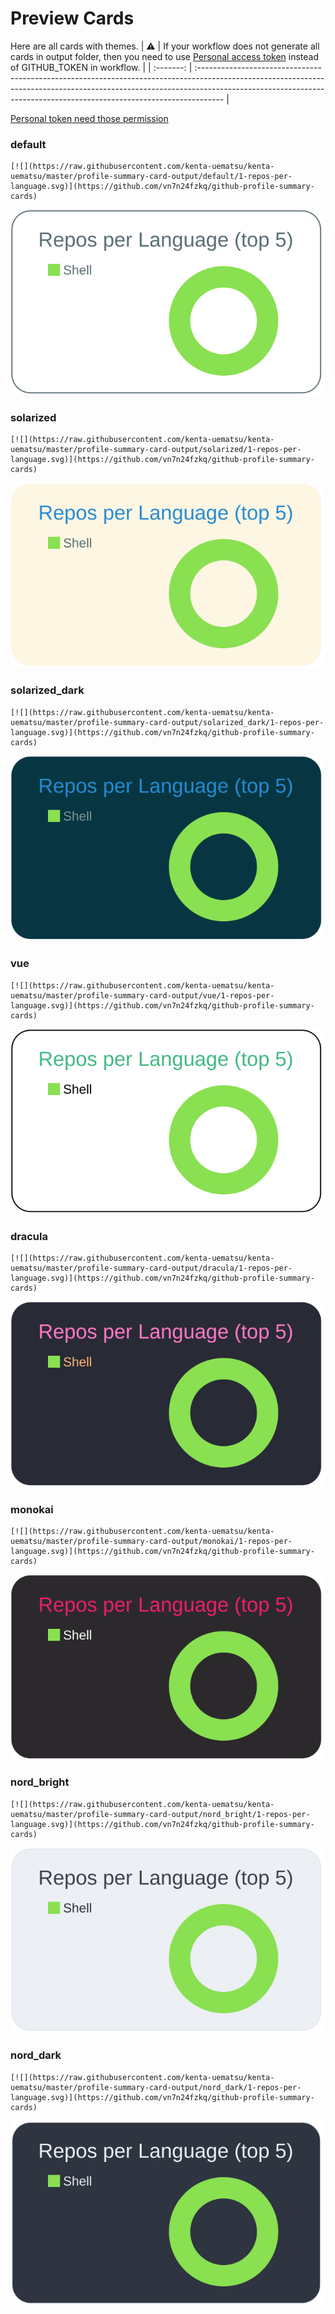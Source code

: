 
# Preview Cards

Here are all cards with themes.
| :warning: | If your workflow does not generate all cards in output folder, then you need to use [Personal access token](https://docs.github.com/en/actions/configuring-and-managing-workflows/creating-and-storing-encrypted-secrets) instead of GITHUB_TOKEN in workflow. |
| :-------: | :------------------------------------------------------------------------------------------------------------------------------------------------------------------------------------------------------------------------------------------------ |

[Personal token need those permission](https://github.com/vn7n24fzkq/github-profile-summary-cards/wiki/Personal-access-token-permissions)


### default


```
[![](https://raw.githubusercontent.com/kenta-uematsu/kenta-uematsu/master/profile-summary-card-output/default/1-repos-per-language.svg)](https://github.com/vn7n24fzkq/github-profile-summary-cards)
```
![](https://raw.githubusercontent.com/kenta-uematsu/kenta-uematsu/master/profile-summary-card-output/default/1-repos-per-language.svg)


### solarized


```
[![](https://raw.githubusercontent.com/kenta-uematsu/kenta-uematsu/master/profile-summary-card-output/solarized/1-repos-per-language.svg)](https://github.com/vn7n24fzkq/github-profile-summary-cards)
```
![](https://raw.githubusercontent.com/kenta-uematsu/kenta-uematsu/master/profile-summary-card-output/solarized/1-repos-per-language.svg)


### solarized_dark


```
[![](https://raw.githubusercontent.com/kenta-uematsu/kenta-uematsu/master/profile-summary-card-output/solarized_dark/1-repos-per-language.svg)](https://github.com/vn7n24fzkq/github-profile-summary-cards)
```
![](https://raw.githubusercontent.com/kenta-uematsu/kenta-uematsu/master/profile-summary-card-output/solarized_dark/1-repos-per-language.svg)


### vue


```
[![](https://raw.githubusercontent.com/kenta-uematsu/kenta-uematsu/master/profile-summary-card-output/vue/1-repos-per-language.svg)](https://github.com/vn7n24fzkq/github-profile-summary-cards)
```
![](https://raw.githubusercontent.com/kenta-uematsu/kenta-uematsu/master/profile-summary-card-output/vue/1-repos-per-language.svg)


### dracula


```
[![](https://raw.githubusercontent.com/kenta-uematsu/kenta-uematsu/master/profile-summary-card-output/dracula/1-repos-per-language.svg)](https://github.com/vn7n24fzkq/github-profile-summary-cards)
```
![](https://raw.githubusercontent.com/kenta-uematsu/kenta-uematsu/master/profile-summary-card-output/dracula/1-repos-per-language.svg)


### monokai


```
[![](https://raw.githubusercontent.com/kenta-uematsu/kenta-uematsu/master/profile-summary-card-output/monokai/1-repos-per-language.svg)](https://github.com/vn7n24fzkq/github-profile-summary-cards)
```
![](https://raw.githubusercontent.com/kenta-uematsu/kenta-uematsu/master/profile-summary-card-output/monokai/1-repos-per-language.svg)


### nord_bright


```
[![](https://raw.githubusercontent.com/kenta-uematsu/kenta-uematsu/master/profile-summary-card-output/nord_bright/1-repos-per-language.svg)](https://github.com/vn7n24fzkq/github-profile-summary-cards)
```
![](https://raw.githubusercontent.com/kenta-uematsu/kenta-uematsu/master/profile-summary-card-output/nord_bright/1-repos-per-language.svg)


### nord_dark


```
[![](https://raw.githubusercontent.com/kenta-uematsu/kenta-uematsu/master/profile-summary-card-output/nord_dark/1-repos-per-language.svg)](https://github.com/vn7n24fzkq/github-profile-summary-cards)
```
![](https://raw.githubusercontent.com/kenta-uematsu/kenta-uematsu/master/profile-summary-card-output/nord_dark/1-repos-per-language.svg)

